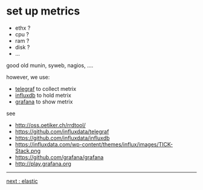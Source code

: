# set up metrics

 * ethx ?
 * cpu ?
 * ram ?
 * disk ?
 * ...

good old munin, syweb, nagios, ....

however, we use: 

* [telegraf](./boxes/scripts/install-telegraf.sh) to collect metrix
* [influxdb](./boxes/scripts/install-influxdb.sh) to hold metrix 
* [grafana](./boxes/scripts/install-grafana.sh) to show metrix

see 
* http://oss.oetiker.ch/rrdtool/
* https://github.com/influxdata/telegraf
* https://github.com/influxdata/influxdb
* https://influxdata.com/wp-content/themes/influx/images/TICK-Stack.png
* https://github.com/grafana/grafana 
* http://play.grafana.org


----

[next : elastic](/suricata/day_2/SetUpElastic.md)
